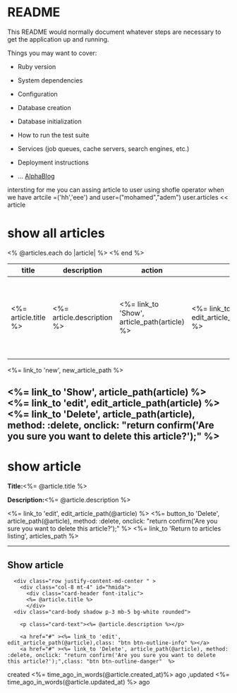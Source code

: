 # README

This README would normally document whatever steps are necessary to get the
application up and running.

Things you may want to cover:

* Ruby version

* System dependencies

* Configuration

* Database creation

* Database initialization

* How to run the test suite

* Services (job queues, cache servers, search engines, etc.)

* Deployment instructions

* ...
<a class="navbar-brand" id="logo" href="#">AlphaBlog</a>

intersting for me
you can assing article to user using shofle operator
when we have artcile =('hh','eee')
and user=("mohamed","adem")
user.articles << article 


<h1>show all articles</h1>
<table>
  <thead>
    <tr>
      <th>title</th>
      <th>description</th>
      <th>action</th>
      <th colspan="3">Actions</th>
    </tr>
  </thead>
  <tbody>
    <% @articles.each do |article| %>
    <tr>
      <td><%= article.title %></td>
      <td><%= article.description %></td>
      <td><%= link_to 'Show', article_path(article) %></td>
      <td><%= link_to 'edit', edit_article_path(article) %></td>
        <td><%= button_to 'Delete', article_path(article), method: :delete, onclick: "return confirm('Are you sure you want to delete this article?');"  %></td>
    </tr>
    <% end %>
  </tbody>
</table>
<p>
<td><%= link_to 'new', new_article_path %></td>
</p>


<%= link_to 'Show', article_path(article) %>
<%= link_to 'edit', edit_article_path(article) %>
<%= link_to 'Delete', article_path(article), method: :delete, onclick: "return confirm('Are you sure you want to delete this article?');"  %>
-------------------------------------
<h1>show article</h1>
<p><strong>Title:</strong><%= @article.title %></p>
<p><strong>Description:</strong><%= @article.description %></p>
<td><%= link_to 'edit', edit_article_path(@article) %></td>



<td><%= button_to 'Delete', article_path(@article), method: :delete, onclick: "return confirm('Are you sure you want to delete this article?');"  %></td>
<td><%= link_to 'Return to articles listing', articles_path %></td>

-------------------------------------------------

<div id="page-content" class="card text-center">
  <div class="container"  >
  <h2 class="card-header mt-4">
  Show article
  </h2>

      <div class="row justify-content-md-center " >
        <div class="col-8 mt-4" id="hmida">
          <div class="card-header font-italic">
          <%= @article.title %>
          </div>
      <div class="card-body shadow p-3 mb-5 bg-white rounded">

        <p class="card-text"><%= @article.description %></p>

        <a href="#" ><%= link_to 'edit', edit_article_path(@article),class: "btn btn-outline-info" %></a>
        <a href="#" ><%= link_to 'Delete', article_path(@article), method: :delete, onclick: "return confirm('Are you sure you want to delete this article?');",class: "btn btn-outline-danger"  %>
 </a>
      </div>
  <div class="card-footer text-muted">
    created <%= time_ago_in_words(@article.created_at)%> ago ,updated <%= time_ago_in_words(@article.updated_at) %> ago
  </div>
</div>
</div>

</div>
</div>
